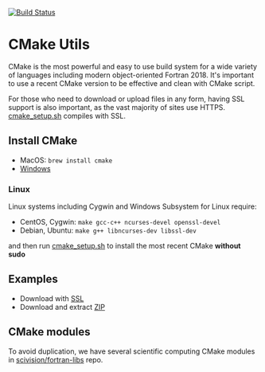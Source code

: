 [![Build Status](https://travis-ci.com/scivision/cmake-utils.svg?branch=master)](https://travis-ci.com/scivision/cmake-utils)

# CMake Utils

CMake is the most powerful and easy to use build system for a wide variety of languages including modern object-oriented Fortran 2018.
It's important to use a recent CMake version to be effective and clean with CMake script.

For those who need to download or upload files in any form, having SSL support is also important, as the vast majority of sites use HTTPS.
[cmake_setup.sh](./cmake_setup.sh) compiles with SSL.

## Install CMake

* MacOS: `brew install cmake`
* [Windows](https://cmake.org/download/)

### Linux

Linux systems including Cygwin and Windows Subsystem for Linux require:

* CentOS, Cygwin: `make gcc-c++ ncurses-devel openssl-devel`
* Debian, Ubuntu: `make g++ libncurses-dev libssl-dev`

and then run 
[cmake_setup.sh](./cmake_setup.sh) 
to install the most recent CMake **without sudo**

## Examples

* Download with [SSL](./ssl)
* Download and extract [ZIP](./zip)


## CMake modules

To avoid duplication, we have several scientific computing CMake modules in 
[scivision/fortran-libs](https://github.com/scivision/fortran-libs/tree/master/cmake/Modules) 
repo.
